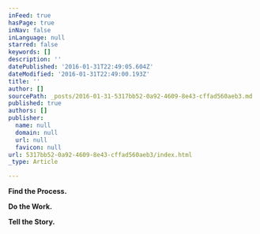 ```yaml
---
inFeed: true
hasPage: true
inNav: false
inLanguage: null
starred: false
keywords: []
description: ''
datePublished: '2016-01-31T22:49:05.604Z'
dateModified: '2016-01-31T22:49:00.193Z'
title: ''
author: []
sourcePath: _posts/2016-01-31-5317bb52-0a92-4609-8e43-cffad560aeb3.md
published: true
authors: []
publisher:
  name: null
  domain: null
  url: null
  favicon: null
url: 5317bb52-0a92-4609-8e43-cffad560aeb3/index.html
_type: Article

---
```

**Find the Process.**

**Do the Work.**

**Tell the Story.**